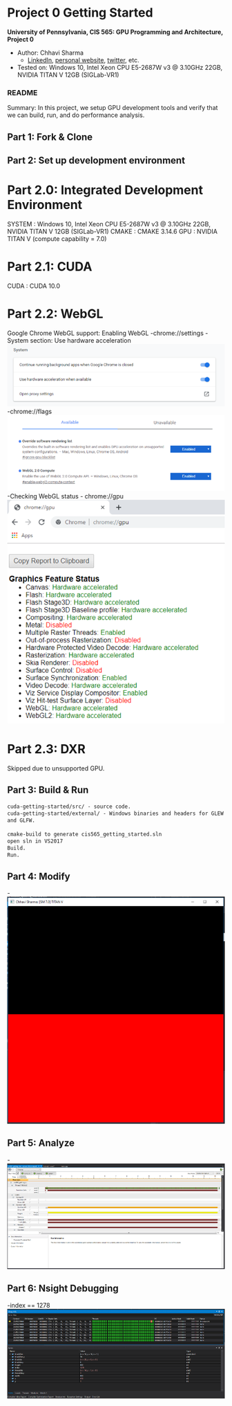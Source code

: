 Project 0 Getting Started
====================

**University of Pennsylvania, CIS 565: GPU Programming and Architecture, Project 0**

* Author: Chhavi Sharma
  * [LinkedIn](https://www.linkedin.com/in/chhavi275/), [personal website](https://www.grasp.upenn.edu/people/chhavi-sharma), [twitter](), etc.
* Tested on: Windows 10, Intel Xeon CPU E5-2687W v3 @ 3.10GHz 22GB, NVIDIA TITAN V 12GB (SIGLab-VR1)


### README

Summary: In this project, we setup GPU development tools and verify that we can build, run, and do performance analysis.

## Part 1: Fork & Clone

## Part 2: Set up development environment

# Part 2.0: Integrated Development Environment

SYSTEM : Windows 10, Intel Xeon CPU E5-2687W v3 @ 3.10GHz 22GB, NVIDIA TITAN V 12GB (SIGLab-VR1)
CMAKE  : CMAKE 3.14.6
GPU    : NVIDIA TITAN V	 (compute capability = 7.0)


# Part 2.1: CUDA
CUDA   : CUDA 10.0


# Part 2.2: WebGL

Google Chrome WebGL support: Enabling WebGL
-chrome://settings - System section: Use hardware acceleration 
    ![Chrome settings](/images/Chrome1.png)
-chrome://flags
    ![Chrome flags](/images/Chrome2.png)
-Checking WebGL status - chrome://gpu
    ![WebGL status](/images/Chrome3.png)

# Part 2.3: DXR
Skipped due to unsupported GPU.

## Part 3: Build & Run

    cuda-getting-started/src/ - source code.
    cuda-getting-started/external/ - Windows binaries and headers for GLEW and GLFW.

    cmake-build to generate cis565_getting_started.sln
    open sln in VS2017
    Build.
    Run. 

## Part 4: Modify
-![Visual Studio Run](/images/output.png)

## Part 5: Analyze
-![Nsight Performance Analysis](/images/performance.png)

## Part 6: Nsight Debugging
-index == 1278
    ![Nsight debugger](/images/warpinfo.png)
			